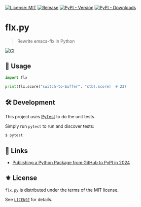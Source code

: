 [![License: MIT](https://img.shields.io/badge/License-MIT-green.svg)](https://opensource.org/licenses/MIT)
[![Release](https://img.shields.io/github/tag/the-flx/flx.py.svg?label=release&logo=github)](https://github.com/the-flx/flx.py/releases/latest)
[![PyPI - Version](https://img.shields.io/pypi/v/the-flx?logo=pypi)](https://pypi.org/project/the-flx/)
[![PyPI - Downloads](https://img.shields.io/pypi/dm/the-flx)](https://pypi.org/project/the-flx/)


# flx.py
> Rewrite emacs-flx in Python

[![CI](https://github.com/the-flx/flx.py/actions/workflows/test.yml/badge.svg)](https://github.com/the-flx/flx.py/actions/workflows/test.yml)

## 🔨 Usage

```py
import flx

print(flx.score("switch-to-buffer", "stb).score)  # 237
```

## 🛠️ Development

This project uses [PyTest][] to do the unit tests.

Simply run `pytest` to run and discover tests:

```sh
$ pytest
```

## 🔗 Links

- [Publishing a Python Package from GitHub to PyPI in 2024](https://medium.com/@blackary/publishing-a-python-package-from-github-to-pypi-in-2024-a6fb8635d45d)

## ⚜️ License

`flx.py` is distributed under the terms of the MIT license.

See [`LICENSE`](./LICENSE) for details.


<!-- Links -->

[flx]: https://github.com/lewang/flx
[Emacs]: https://www.gnu.org/software/emacs/

[PyTest]: https://github.com/pytest-dev/pytest
